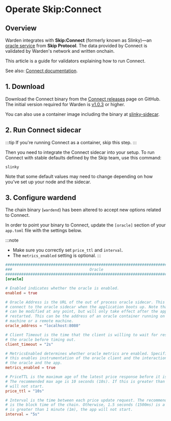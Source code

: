 ﻿---
sidebar_position: 5
---

# Operate Skip:Connect

## Overview

Warden integrates with **Skip:Connect** (formerly known as Slinky)—an [oracle service](/learn/glossary#oracle-service) from **Skip Protocol**. The data provided by Connect is validated by Warden's network and written onchain.

This article is a guide for validators explaining how to run Connect.

See also: [Connect documentation](https://docs.skip.build/connect/introduction).

## 1. Download

Download the Connect binary from the [Connect releases](https://github.com/warden-protocol/connect/releases) page on GitHub. The initial version required for Warden is [v1.0.3](https://github.com/warden-protocol/connect/releases/tag/v1.0.3) or higher.

You can also use a container image including the binary at [slinky-sidecar](https://github.com/warden-protocol/connect/pkgs/container/slinky-sidecar).

## 2. Run Connect sidecar

:::tip
If you're running Connect as a container, skip this step.
:::

Then you need to integrate the Connect sidecar into your setup. To run Connect with stable defaults defined by the Skip team, use this command:

```
slinky
```

Note that some default values may need to change depending on how you’ve set up your node and the sidecar.

## 3. Configure wardend

The chain binary (`wardend`) has been altered to accept new options related to Connect.

In order to point your binary to Connect, update the `[oracle]` section of your `app.toml` file with the settings below.

:::note
- Make sure you correctly set `price_ttl` and `interval`.
- The `metrics_enabled` setting is optional.
:::

```toml title='/.warden/config/app.toml'
###############################################################################
###                                  Oracle                                 ###
###############################################################################
[oracle]

# Enabled indicates whether the oracle is enabled.
enabled = true

# Oracle Address is the URL of the out of process oracle sidecar. This is used to
# connect to the oracle sidecar when the application boots up. Note that the address
# can be modified at any point, but will only take effect after the application is
# restarted. This can be the address of an oracle container running on the same
# machine or a remote machine.
oracle_address = "localhost:8080"

# Client Timeout is the time that the client is willing to wait for responses from
# the oracle before timing out.
client_timeout = "2s"

# MetricsEnabled determines whether oracle metrics are enabled. Specifically
# this enables instrumentation of the oracle client and the interaction between
# the oracle and the app.
metrics_enabled = true

# PriceTTL is the maximum age of the latest price response before it is considered stale.
# The recommended max age is 10 seconds (10s). If this is greater than 1 minute (1m), the app
# will not start.
price_ttl = "10s"

# Interval is the time between each price update request. The recommended interval
# is the block time of the chain. Otherwise, 1.5 seconds (1500ms) is a good default. If this
# is greater than 1 minute (1m), the app will not start.
interval = "5s"
```
